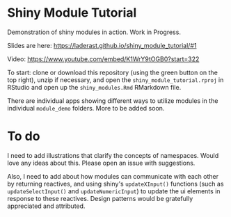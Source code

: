 # Shiny Module Tutorial

Demonstration of shiny modules in action. Work in Progress.

Slides are here: https://laderast.github.io/shiny_module_tutorial/#1

Video: https://www.youtube.com/embed/K1WrY9tOGB0?start=322

To start: clone or download this repository (using the green button on the top right), unzip if necessary, and open the `shiny_module_tutorial.rproj` in RStudio and open up the `shiny_modules.Rmd` RMarkdown file.

There are individual apps showing different ways to utilize modules in the individual `module_demo` folders. More to be added soon.

# To do

I need to add illustrations that clarify the concepts of namespaces. Would love any ideas about this. Please open an issue with suggestions.

Also, I need to add about how modules can communicate with each other by returning reactives, and using shiny's `updateXInput()` functions (such as `updateSelectInput()` and `updateNumericInput`) to update the ui elements in response to these reactives. Design patterns would be gratefully appreciated and attributed.
